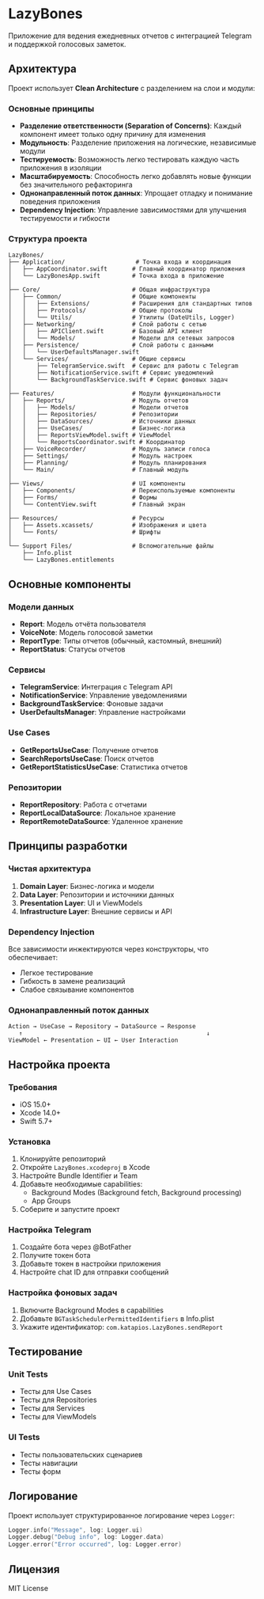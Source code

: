 # LazyBones

Приложение для ведения ежедневных отчетов с интеграцией Telegram и поддержкой голосовых заметок.

## Архитектура

Проект использует **Clean Architecture** с разделением на слои и модули:

### Основные принципы

- **Разделение ответственности (Separation of Concerns)**: Каждый компонент имеет только одну причину для изменения
- **Модульность**: Разделение приложения на логические, независимые модули
- **Тестируемость**: Возможность легко тестировать каждую часть приложения в изоляции
- **Масштабируемость**: Способность легко добавлять новые функции без значительного рефакторинга
- **Однонаправленный поток данных**: Упрощает отладку и понимание поведения приложения
- **Dependency Injection**: Управление зависимостями для улучшения тестируемости и гибкости

### Структура проекта

```
LazyBones/
├── Application/                    # Точка входа и координация
│   ├── AppCoordinator.swift       # Главный координатор приложения
│   └── LazyBonesApp.swift         # Точка входа в приложение
│
├── Core/                          # Общая инфраструктура
│   ├── Common/                    # Общие компоненты
│   │   ├── Extensions/            # Расширения для стандартных типов
│   │   ├── Protocols/             # Общие протоколы
│   │   └── Utils/                 # Утилиты (DateUtils, Logger)
│   ├── Networking/                # Слой работы с сетью
│   │   ├── APIClient.swift        # Базовый API клиент
│   │   └── Models/                # Модели для сетевых запросов
│   ├── Persistence/               # Слой работы с данными
│   │   └── UserDefaultsManager.swift
│   └── Services/                  # Общие сервисы
│       ├── TelegramService.swift  # Сервис для работы с Telegram
│       ├── NotificationService.swift # Сервис уведомлений
│       └── BackgroundTaskService.swift # Сервис фоновых задач
│
├── Features/                      # Модули функциональности
│   ├── Reports/                   # Модуль отчетов
│   │   ├── Models/                # Модели отчетов
│   │   ├── Repositories/          # Репозитории
│   │   ├── DataSources/           # Источники данных
│   │   ├── UseCases/              # Бизнес-логика
│   │   ├── ReportsViewModel.swift # ViewModel
│   │   └── ReportsCoordinator.swift # Координатор
│   ├── VoiceRecorder/             # Модуль записи голоса
│   ├── Settings/                  # Модуль настроек
│   ├── Planning/                  # Модуль планирования
│   └── Main/                      # Главный модуль
│
├── Views/                         # UI компоненты
│   ├── Components/                # Переиспользуемые компоненты
│   ├── Forms/                     # Формы
│   └── ContentView.swift          # Главный экран
│
├── Resources/                     # Ресурсы
│   ├── Assets.xcassets/           # Изображения и цвета
│   └── Fonts/                     # Шрифты
│
└── Support Files/                 # Вспомогательные файлы
    ├── Info.plist
    └── LazyBones.entitlements
```

## Основные компоненты

### Модели данных

- **Report**: Модель отчёта пользователя
- **VoiceNote**: Модель голосовой заметки
- **ReportType**: Типы отчетов (обычный, кастомный, внешний)
- **ReportStatus**: Статусы отчетов

### Сервисы

- **TelegramService**: Интеграция с Telegram API
- **NotificationService**: Управление уведомлениями
- **BackgroundTaskService**: Фоновые задачи
- **UserDefaultsManager**: Управление настройками

### Use Cases

- **GetReportsUseCase**: Получение отчетов
- **SearchReportsUseCase**: Поиск отчетов
- **GetReportStatisticsUseCase**: Статистика отчетов

### Репозитории

- **ReportRepository**: Работа с отчетами
- **ReportLocalDataSource**: Локальное хранение
- **ReportRemoteDataSource**: Удаленное хранение

## Принципы разработки

### Чистая архитектура

1. **Domain Layer**: Бизнес-логика и модели
2. **Data Layer**: Репозитории и источники данных
3. **Presentation Layer**: UI и ViewModels
4. **Infrastructure Layer**: Внешние сервисы и API

### Dependency Injection

Все зависимости инжектируются через конструкторы, что обеспечивает:
- Легкое тестирование
- Гибкость в замене реализаций
- Слабое связывание компонентов

### Однонаправленный поток данных

```
Action → UseCase → Repository → DataSource → Response
   ↑                                                    ↓
ViewModel ← Presentation ← UI ← User Interaction
```

## Настройка проекта

### Требования

- iOS 15.0+
- Xcode 14.0+
- Swift 5.7+

### Установка

1. Клонируйте репозиторий
2. Откройте `LazyBones.xcodeproj` в Xcode
3. Настройте Bundle Identifier и Team
4. Добавьте необходимые capabilities:
   - Background Modes (Background fetch, Background processing)
   - App Groups
5. Соберите и запустите проект

### Настройка Telegram

1. Создайте бота через @BotFather
2. Получите токен бота
3. Добавьте токен в настройки приложения
4. Настройте chat ID для отправки сообщений

### Настройка фоновых задач

1. Включите Background Modes в capabilities
2. Добавьте `BGTaskSchedulerPermittedIdentifiers` в Info.plist
3. Укажите идентификатор: `com.katapios.LazyBones.sendReport`

## Тестирование

### Unit Tests

- Тесты для Use Cases
- Тесты для Repositories
- Тесты для Services
- Тесты для ViewModels

### UI Tests

- Тесты пользовательских сценариев
- Тесты навигации
- Тесты форм

## Логирование

Проект использует структурированное логирование через `Logger`:

```swift
Logger.info("Message", log: Logger.ui)
Logger.debug("Debug info", log: Logger.data)
Logger.error("Error occurred", log: Logger.error)
```

## Лицензия

MIT License
